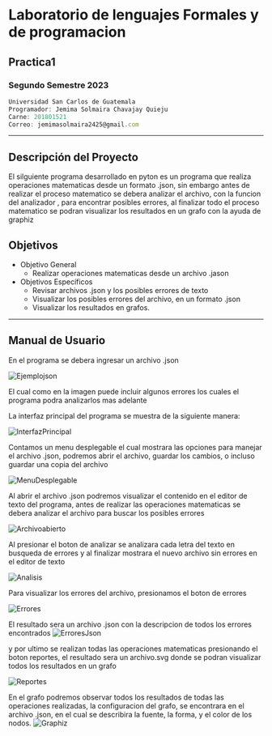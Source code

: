 # Laboratorio de lenguajes Formales y de programacion
## Practica1
### Segundo Semestre 2023
```js
Universidad San Carlos de Guatemala
Programador: Jemima Solmaira Chavajay Quieju
Carne: 201801521
Correo: jemimasolmaira2425@gmail.com
```
---
## Descripción del Proyecto
El silguiente programa desarrollado en pyton es un programa que realiza operaciones matematicas desde un formato .json, sin embargo antes de realizar el proceso matematico se debera analizar el archivo, con la funcion del analizador , para encontrar posibles errores, al finalizar todo el proceso matematico se podran visualizar los resultados en un grafo con la ayuda de graphiz


## Objetivos
* Objetivo General
    * Realizar operaciones matematicas desde un archivo .jason
* Objetivos Específicos
    * Revisar archivos .json y los posibles errores de texto  
    * Visualizar los posibles errores del archivo, en un formato .json
    * Visualizar los resultados en grafos.

---
## Manual de Usuario

En el programa se debera ingresar un archivo .json

![Ejemplojson](https://i.ibb.co/QMzDtTg/ejemplo-en-jason.jpg)  

El cual como en la imagen puede incluir algunos errores los cuales el programa podra analizarlos mas adelante

La interfaz principal del programa se muestra de la siguiente manera:

![InterfazPrincipal](https://i.ibb.co/DY1wcn9/Interfaz-principal.jpg) 

Contamos un menu desplegable el cual mostrara las opciones para manejar el archivo .json, podremos abrir el archivo, guardar los cambios, o incluso guardar una copia del archivo

![MenuDesplegable](https://i.ibb.co/pvWp99w/Menu-desplegable.jpg) 

Al abrir el archivo .json podremos visualizar el contenido en el editor de texto del programa, antes de realizar las operaciones matematicas se debera analizar el archivo para buscar los posibles errores

![Archivoabierto](https://i.ibb.co/PYLpsWP/archivo-abierto.jpg)

Al presionar el boton de analizar se analizara cada letra del texto en busqueda de errores y al finalizar mostrara el nuevo archivo sin errores en el editor de texto

![Analisis](https://i.ibb.co/QdnTZjy/Analisis-Realizado.jpg)  

Para visualizar los errores del archivo, presionamos el boton de errores

![Errores](https://i.ibb.co/pQ9QZxX/Errores-Exito.jpg)

El resultado sera un archivo .json con la descripcion de todos los errores encontrados
![ErroresJson](https://i.ibb.co/Mgy9qf5/errores-en-json.jpg) 

y por ultimo se realizan todas las operaciones matematicas presionando el boton reportes, el resultado sera un archivo.svg donde se podran visualizar todos los resultados en un grafo

![Reportes](https://i.ibb.co/WywPhPq/Reportes.jpg)

En el grafo podremos observar todos los resultados de todas las operaciones realizadas, la configuracion del grafo, se encontrara en el archivo .json, en el cual se describira la fuente, la forma, y el color de los nodos.
![Graphiz](https://i.ibb.co/0q1qbWm/Resultado-graphiz.jpg)